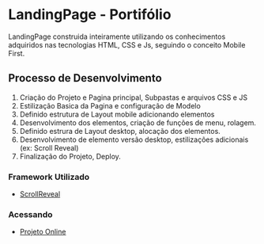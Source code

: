 # LandingPage - Portifólio

LandingPage construida inteiramente utilizando os conhecimentos adquiridos nas tecnologias HTML, CSS e Js, seguindo o conceito Mobile First.

## Processo de Desenvolvimento

1. Criação do Projeto e Pagina principal, Subpastas e arquivos CSS e JS
2. Estilização Basica da Pagina e configuração de Modelo
3. Definido estrutura de Layout mobile adicionando elementos
4. Desenvolvimento dos elementos, criação de funções de menu, rolagem.
5. Definido estrura de Layout desktop, alocação dos elementos.
6. Desenvolvimento de elemento versão desktop, estilizações adicionais (ex: Scroll Reveal)
7. Finalização do Projeto, Deploy.

### Framework Utilizado

- [ScrollReveal](https://scrollrevealjs.org/)

### Acessando

- [Projeto Online](https://acminga.netlify.app/)
